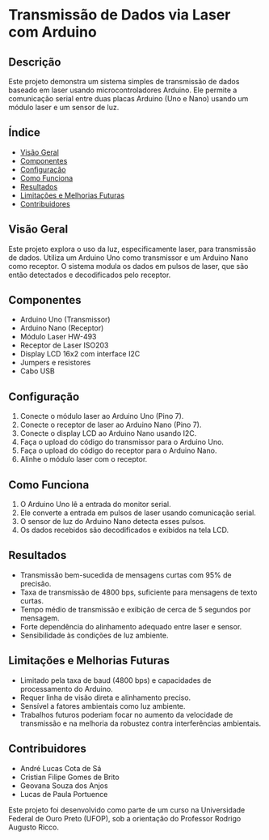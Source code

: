 # Transmissão de Dados via Laser com Arduino

## Descrição
Este projeto demonstra um sistema simples de transmissão de dados baseado em laser usando microcontroladores Arduino. Ele permite a comunicação serial entre duas placas Arduino (Uno e Nano) usando um módulo laser e um sensor de luz.

## Índice
- [Visão Geral](#visão-geral)
- [Componentes](#componentes)
- [Configuração](#configuração)
- [Como Funciona](#como-funciona)
- [Resultados](#resultados)
- [Limitações e Melhorias Futuras](#limitações-e-melhorias-futuras)
- [Contribuidores](#contribuidores)

## Visão Geral
Este projeto explora o uso da luz, especificamente laser, para transmissão de dados. Utiliza um Arduino Uno como transmissor e um Arduino Nano como receptor. O sistema modula os dados em pulsos de laser, que são então detectados e decodificados pelo receptor.

## Componentes
- Arduino Uno (Transmissor)
- Arduino Nano (Receptor)
- Módulo Laser HW-493
- Receptor de Laser ISO203
- Display LCD 16x2 com interface I2C
- Jumpers e resistores
- Cabo USB

## Configuração
1. Conecte o módulo laser ao Arduino Uno (Pino 7).
2. Conecte o receptor de laser ao Arduino Nano (Pino 7).
3. Conecte o display LCD ao Arduino Nano usando I2C.
4. Faça o upload do código do transmissor para o Arduino Uno.
5. Faça o upload do código do receptor para o Arduino Nano.
6. Alinhe o módulo laser com o receptor.

## Como Funciona
1. O Arduino Uno lê a entrada do monitor serial.
2. Ele converte a entrada em pulsos de laser usando comunicação serial.
3. O sensor de luz do Arduino Nano detecta esses pulsos.
4. Os dados recebidos são decodificados e exibidos na tela LCD.

## Resultados
- Transmissão bem-sucedida de mensagens curtas com 95% de precisão.
- Taxa de transmissão de 4800 bps, suficiente para mensagens de texto curtas.
- Tempo médio de transmissão e exibição de cerca de 5 segundos por mensagem.
- Forte dependência do alinhamento adequado entre laser e sensor.
- Sensibilidade às condições de luz ambiente.

## Limitações e Melhorias Futuras
- Limitado pela taxa de baud (4800 bps) e capacidades de processamento do Arduino.
- Requer linha de visão direta e alinhamento preciso.
- Sensível a fatores ambientais como luz ambiente.
- Trabalhos futuros poderiam focar no aumento da velocidade de transmissão e na melhoria da robustez contra interferências ambientais.

## Contribuidores
- André Lucas Cota de Sá
- Cristian Filipe Gomes de Brito
- Geovana Souza dos Anjos
- Lucas de Paula Portuence

Este projeto foi desenvolvido como parte de um curso na Universidade Federal de Ouro Preto (UFOP), sob a orientação do Professor Rodrigo Augusto Ricco.

